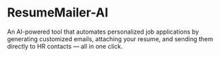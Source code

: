 # ResumeMailer-AI
An AI-powered tool that automates personalized job applications by generating customized emails, attaching your resume, and sending them directly to HR contacts — all in one click.
